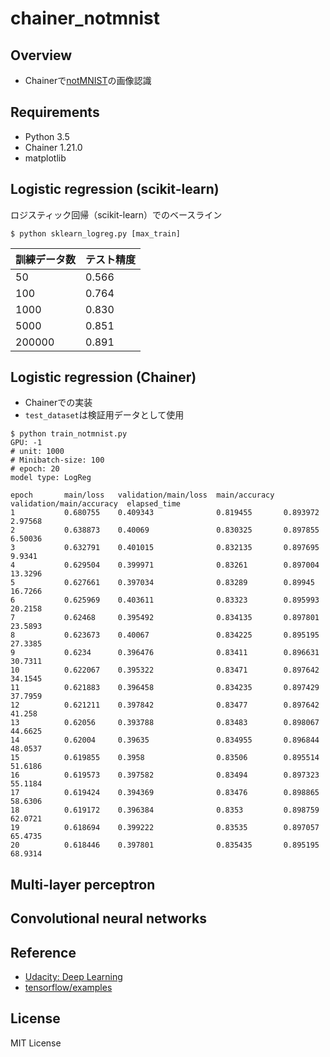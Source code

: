 # chainer_notmnist

## Overview

- Chainerで[notMNIST](http://yaroslavvb.blogspot.jp/2011/09/notmnist-dataset.html)の画像認識

## Requirements

- Python 3.5
- Chainer 1.21.0
- matplotlib

## Logistic regression (scikit-learn)

ロジスティック回帰（scikit-learn）でのベースライン

```
$ python sklearn_logreg.py [max_train]
```

|訓練データ数|テスト精度|
|---------|--------|
|50       |0.566   |
|100      |0.764   |
|1000     |0.830   |
|5000     |0.851   |
|200000   |0.891   |


## Logistic regression (Chainer)

- Chainerでの実装
- `test_dataset`は検証用データとして使用

```
$ python train_notmnist.py
GPU: -1
# unit: 1000
# Minibatch-size: 100
# epoch: 20
model type: LogReg

epoch       main/loss   validation/main/loss  main/accuracy  validation/main/accuracy  elapsed_time
1           0.680755    0.409343              0.819455       0.893972                  2.97568
2           0.638873    0.40069               0.830325       0.897855                  6.50036
3           0.632791    0.401015              0.832135       0.897695                  9.9341
4           0.629504    0.399971              0.83261        0.897004                  13.3296
5           0.627661    0.397034              0.83289        0.89945                   16.7266
6           0.625969    0.403611              0.83323        0.895993                  20.2158
7           0.62468     0.395492              0.834135       0.897801                  23.5893
8           0.623673    0.40067               0.834225       0.895195                  27.3385
9           0.6234      0.396476              0.83411        0.896631                  30.7311
10          0.622067    0.395322              0.83471        0.897642                  34.1545
11          0.621883    0.396458              0.834235       0.897429                  37.7959
12          0.621211    0.397842              0.83477        0.897642                  41.258
13          0.62056     0.393788              0.83483        0.898067                  44.6625
14          0.62004     0.39635               0.834955       0.896844                  48.0537
15          0.619855    0.3958                0.83506        0.895514                  51.6186
16          0.619573    0.397582              0.83494        0.897323                  55.1184
17          0.619424    0.394369              0.83476        0.898865                  58.6306
18          0.619172    0.396384              0.8353         0.898759                  62.0721
19          0.618694    0.399222              0.83535        0.897057                  65.4735
20          0.618446    0.397801              0.835435       0.895195                  68.9314
```

## Multi-layer perceptron


## Convolutional neural networks


## Reference

- [Udacity: Deep Learning](https://classroom.udacity.com/courses/ud730/)
- [tensorflow/examples](https://github.com/tensorflow/tensorflow/blob/master/tensorflow/examples/udacity/1_notmnist.ipynb)

## License

MIT License
